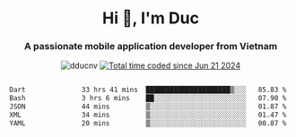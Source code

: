 <h1 align="center">
  Hi 👋, I'm  Duc</h1>
<h3 align="center">A passionate mobile application developer from Vietnam</h3>  
  
<p align="center"> <img src="https://komarev.com/ghpvc/?username=dducnv&label=Profile%20views&color=0e75b6&style=flat" alt="dducnv" /> 
<a href="https://wakatime.com/@4d2a2cd9-1bcb-4dd1-84a4-dce128a35137"><img src="https://wakatime.com/badge/user/4d2a2cd9-1bcb-4dd1-84a4-dce128a35137.svg" alt="Total time coded since Jun 21 2024" /></a>
</p>  

<div style="width: 100vw; overflow-x: auto; flex:center">
  <!--START_SECTION:waka-->

```txt
Dart              33 hrs 41 mins  █████████████████████▒░░░   85.83 %
Bash              3 hrs 6 mins    ██░░░░░░░░░░░░░░░░░░░░░░░   07.90 %
JSON              44 mins         ▒░░░░░░░░░░░░░░░░░░░░░░░░   01.87 %
XML               34 mins         ▒░░░░░░░░░░░░░░░░░░░░░░░░   01.47 %
YAML              20 mins         ▒░░░░░░░░░░░░░░░░░░░░░░░░   00.87 %
```

<!--END_SECTION:waka-->
</div>




  
